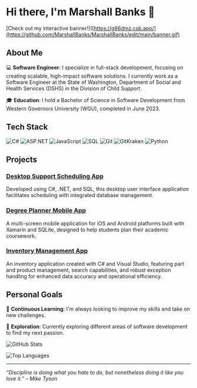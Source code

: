 # Hi there, I'm Marshall Banks 👋

[Check out my interactive banner!]([https://g96dmz.csb.app/](https://github.com/MarshallBanks/MarshallBanks/edit/main/banner.gif)

## About Me

💻 **Software Engineer**: I specialize in full-stack development, focusing on creating scalable, high-impact software solutions. I currently work as a Software Engineer at the State of Washington, Department of Social and Health Services (DSHS) in the Division of Child Support.

🎓 **Education**: I hold a Bachelor of Science in Software Development from Western Governors University (WGU), completed in June 2023.

## Tech Stack

![C#](https://img.shields.io/badge/C%23-239120?style=for-the-badge&logo=csharp&logoColor=white)
![ASP.NET](https://img.shields.io/badge/ASP.NET-512BD4?style=for-the-badge&logo=dotnet&logoColor=white)
![JavaScript](https://img.shields.io/badge/JavaScript-F7DF1E?style=for-the-badge&logo=javascript&logoColor=black)
![SQL](https://img.shields.io/badge/SQL-4479A1?style=for-the-badge&logo=postgresql&logoColor=white)
![Git](https://img.shields.io/badge/Git-F05032?style=for-the-badge&logo=git&logoColor=white)
![GitKraken](https://img.shields.io/badge/GitKraken-179287?style=for-the-badge&logo=gitkraken&logoColor=white)
![Python](https://img.shields.io/badge/Python-3776AB?style=for-the-badge&logo=python&logoColor=white)

## Projects

### [Desktop Support Scheduling App](https://github.com/MarshallBanks/C969-Performance-Assessment)
Developed using C#, .NET, and SQL, this desktop user interface application facilitates scheduling with integrated database management.

### [Degree Planner Mobile App](https://github.com/MarshallBanks/C971-Performance-Assessment)
A multi-screen mobile application for iOS and Android platforms built with Xamarin and SQLite, designed to help students plan their academic coursework.

### [Inventory Management App](https://github.com/MarshallBanks/Inventory-System)
An inventory application created with C# and Visual Studio, featuring part and product management, search capabilities, and robust exception handling for enhanced data accuracy and operational efficiency.

## Personal Goals

🌱 **Continuous Learning**: I'm always looking to improve my skills and take on new challenges.

🚀 **Exploration**: Currently exploring different areas of software development to find my next passion.

![GitHub Stats](https://github-readme-stats.vercel.app/api?username=marshallbanks&show_icons=true&theme=radical)

![Top Languages](https://github-readme-stats.vercel.app/api/top-langs/?username=marshallbanks&layout=compact&theme=radical)

---

*“Discipline is doing what you hate to do, but nonetheless doing it like you love it.” – Mike Tyson*
